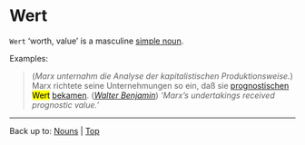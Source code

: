 # Wert

`Wert` ‘worth, value’ is a masculine [simple noun](../../simpleNouns.md).

Examples:

> (*Marx unternahm die Analyse der kapitalistischen Produktionsweise.*) Marx richtete seine Unternehmungen so ein, daß sie [prognostischen](../../../adjectives/p/pr/prognostisch.md) <mark>Wert</mark> [bekamen](../../../verbs/b/be/bekommen.md). (*[Walter Benjamin](../../../texts/WalterBenjamin/DasKunstWerk.md)*) *‘Marx’s undertakings received prognostic value.’*

----

Back up to: [Nouns](../../index.md) | [Top](../../../index.md)
